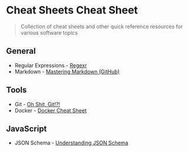 # Cheat Sheets Cheat Sheet

> Collection of cheat sheets and other quick reference resources for various software topics

## General

- Regular Expressions - [Regexr](https://regexr.com/)
- Markdown - [Mastering Markdown (GitHub)](https://guides.github.com/features/mastering-markdown/)

## Tools

- Git - [Oh Shit, Git!?!](https://ohshitgit.com/)
- Docker - [Docker Cheat Sheet](https://github.com/wsargent/docker-cheat-sheet)

## JavaScript

- JSON Schema - [Understanding JSON Schema](https://json-schema.org/understanding-json-schema/index.html)

